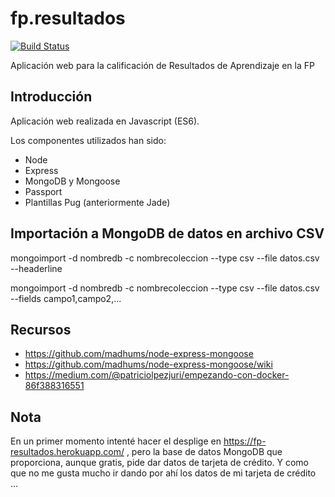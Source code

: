 # fp.resultados

[![Build Status](https://travis-ci.org/jamj2000/fp.resultados.svg?branch=master)](https://travis-ci.org/jamj2000/fp.resultados) 

Aplicación web para la calificación de Resultados de Aprendizaje en la FP

## Introducción

Aplicación web realizada en Javascript (ES6). 

Los componentes utilizados han sido:

- Node
- Express
- MongoDB y Mongoose
- Passport
- Plantillas Pug (anteriormente Jade)


## Importación a MongoDB de datos en archivo CSV

mongoimport -d nombredb -c nombrecoleccion --type csv --file datos.csv --headerline

mongoimport -d nombredb -c nombrecoleccion --type csv --file datos.csv --fields campo1,campo2,...



## Recursos

- https://github.com/madhums/node-express-mongoose
- https://github.com/madhums/node-express-mongoose/wiki
- https://medium.com/@patriciolpezjuri/empezando-con-docker-86f388316551


## Nota

En un primer momento intenté hacer el desplige en https://fp-resultados.herokuapp.com/ , pero la base de datos MongoDB que proporciona, aunque gratis, pide dar datos de tarjeta de crédito. Y como que no me gusta mucho ir dando por ahí los datos de mi tarjeta de crédito ...
